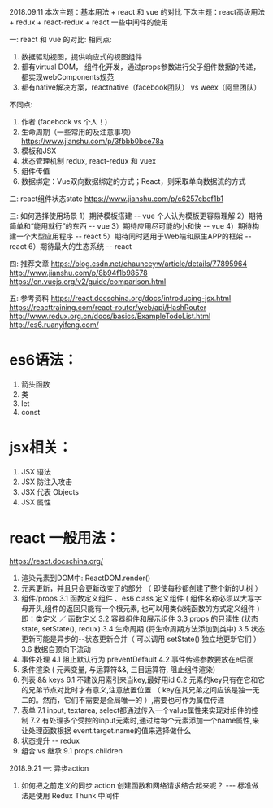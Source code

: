 2018.09.11
本次主题：基本用法 + react 和 vue 的对比
下次主题：react高级用法 + redux + react-redux + react 一些中间件的使用

一: react 和 vue 的对比:
相同点:
1. 数据驱动视图，提供响应式的视图组件
2. 都有virtual DOM， 组件化开发，通过props参数进行父子组件数据的传递，都实现webComponents规范
3. 都有native解决方案，reactnative（facebook团队） vs weex（阿里团队）

不同点:
1. 作者 (facebook vs 个人！)
2. 生命周期（一些常用的及注意事项）
   https://www.jianshu.com/p/3fbbb0bce78a
3. 模板和JSX
4. 状态管理机制
   redux, react-redux 和 vuex
5. 组件传值
6. 数据绑定：Vue双向数据绑定的方式；React，则采取单向数据流的方式

二: react组件状态state
    https://www.jianshu.com/p/c6257cbef1b1

三: 如何选择使用场景
    1）期待模板搭建 -- vue  个人认为模板更容易理解
    2）期待简单和“能用就行”的东西 -- vue
    3）期待应用尽可能的小和快 -- vue
    4）期待构建一个大型应用程序 -- react
    5）期待同时适用于Web端和原生APP的框架 -- react
    6）期待最大的生态系统 -- react

四: 推荐文章
    https://blog.csdn.net/chaunceyw/article/details/77895964
    http://www.jianshu.com/p/8b94f1b98578
    https://cn.vuejs.org/v2/guide/comparison.html

五: 参考资料
    https://react.docschina.org/docs/introducing-jsx.html
    https://reacttraining.com/react-router/web/api/HashRouter
    http://www.redux.org.cn/docs/basics/ExampleTodoList.html
    http://es6.ruanyifeng.com/


<!-- 相同点:
1. 虚拟DOM
2. 父子组件传值，数据流

不同点：
1. 函数
2. 状态提升 -> redux -->

<!-- 下次主题：react高级用法 + redux + react-redux
下次主题：react 一些中间件的使用 -->
# es6语法：
  1. 箭头函数
  2. 类
  3. let
  4. const

# jsx相关：
  1. JSX 语法
  2. JSX 防注入攻击
  3. JSX 代表 Objects
  4. JSX 属性

<!--
  为什么要使用 JSX ? 优点： ---------------
  1. JSX 执行更快，因为它在编译为 JavaScript 代码后进行了优化
  2. 它是类型安全的，在编译过程中就能发现错误
  3. 使用 JSX 编写模板更加简单快速
  -->

# react 一般用法：
  https://react.docschina.org/
  1. 渲染元素到DOM中: ReactDOM.render()
  2. 元素更新，并且只会更新改变了的部分 （ 即使每秒都创建了整个新的UI树 ）
  3. 组件/props
     3.1 函数定义组件 、es6 class 定义组件 ( 组件名称必须以大写字母开头,组件的返回只能有一个根元素, 也可以用类似纯函数的方式定义组件 )
         即：类定义 ／ 函数定义
     3.2 容器组件和展示组件
     3.3 props 的只读性 (状态state, setState(), redux)
     3.4 生命周期 (将生命周期方法添加到类中)
     3.5 状态更新可能是异步的--状态更新合并（ 可以调用 setState() 独立地更新它们 ）
     3.6 数据自顶向下流动
  4. 事件处理
     4.1 阻止默认行为 preventDefault
     4.2 事件传递参数要放在e后面
  5. 条件渲染 ( 元素变量, 与运算符&&, 三目运算符, 阻止组件渲染)
  6. 列表 && keys
     6.1 不建议用索引来当key,最好用id
     6.2 元素的key只有在它和它的兄弟节点对比时才有意义,注意放置位置 （ key在其兄弟之间应该是独一无二的。然而，它们不需要是全局唯一的 ）,需要也可作为属性传递
  7. 表单
     7.1 input, textarea, select都通过传入一个value属性来实现对组件的控制
     7.2 有处理多个受控的input元素时,通过给每个元素添加一个name属性,来让处理函数根据 event.target.name的值来选择做什么
  8. 状态提升 -- redux
  9. 组合 vs 继承
     9.1 props.children


2018.9.21
一: 异步action
  1. 如何把之前定义的同步 action 创建函数和网络请求结合起来呢？ --- 标准做法是使用 Redux Thunk 中间件


